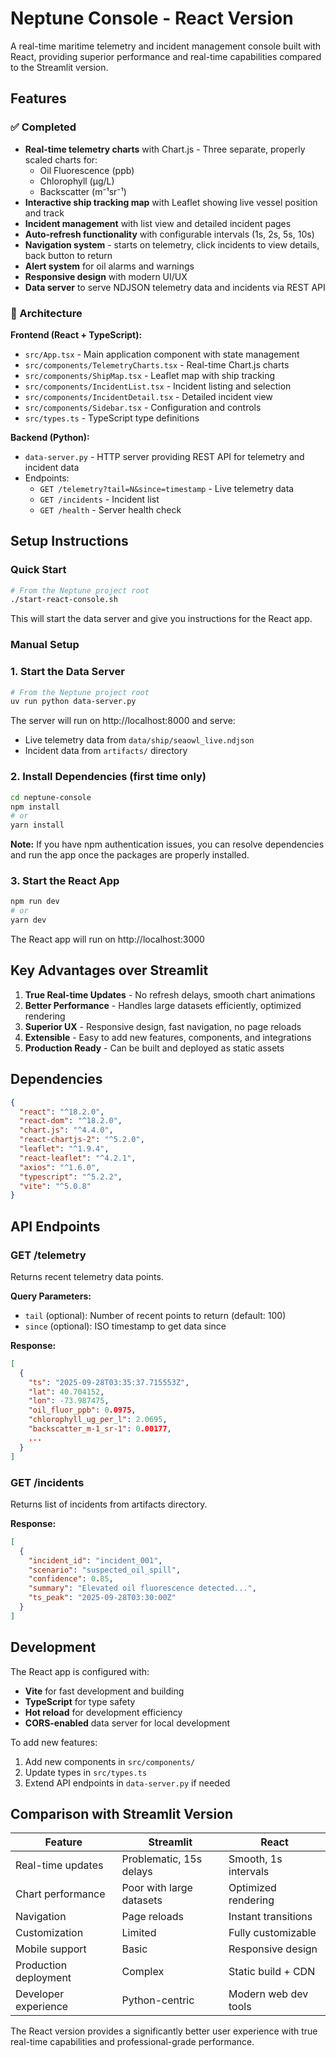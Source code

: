 # Neptune Console - React Version

A real-time maritime telemetry and incident management console built with React, providing superior performance and real-time capabilities compared to the Streamlit version.

## Features

### ✅ Completed
- **Real-time telemetry charts** with Chart.js - Three separate, properly scaled charts for:
  - Oil Fluorescence (ppb)
  - Chlorophyll (μg/L)
  - Backscatter (m⁻¹sr⁻¹)
- **Interactive ship tracking map** with Leaflet showing live vessel position and track
- **Incident management** with list view and detailed incident pages
- **Auto-refresh functionality** with configurable intervals (1s, 2s, 5s, 10s)
- **Navigation system** - starts on telemetry, click incidents to view details, back button to return
- **Alert system** for oil alarms and warnings
- **Responsive design** with modern UI/UX
- **Data server** to serve NDJSON telemetry data and incidents via REST API

### 🔧 Architecture

**Frontend (React + TypeScript):**
- `src/App.tsx` - Main application component with state management
- `src/components/TelemetryCharts.tsx` - Real-time Chart.js charts
- `src/components/ShipMap.tsx` - Leaflet map with ship tracking
- `src/components/IncidentList.tsx` - Incident listing and selection
- `src/components/IncidentDetail.tsx` - Detailed incident view
- `src/components/Sidebar.tsx` - Configuration and controls
- `src/types.ts` - TypeScript type definitions

**Backend (Python):**
- `data-server.py` - HTTP server providing REST API for telemetry and incident data
- Endpoints:
  - `GET /telemetry?tail=N&since=timestamp` - Live telemetry data
  - `GET /incidents` - Incident list
  - `GET /health` - Server health check

## Setup Instructions

### Quick Start

```bash
# From the Neptune project root
./start-react-console.sh
```

This will start the data server and give you instructions for the React app.

### Manual Setup

### 1. Start the Data Server

```bash
# From the Neptune project root
uv run python data-server.py
```

The server will run on http://localhost:8000 and serve:
- Live telemetry data from `data/ship/seaowl_live.ndjson`
- Incident data from `artifacts/` directory

### 2. Install Dependencies (first time only)

```bash
cd neptune-console
npm install
# or
yarn install
```

**Note:** If you have npm authentication issues, you can resolve dependencies and run the app once the packages are properly installed.

### 3. Start the React App

```bash
npm run dev
# or
yarn dev
```

The React app will run on http://localhost:3000

## Key Advantages over Streamlit

1. **True Real-time Updates** - No refresh delays, smooth chart animations
2. **Better Performance** - Handles large datasets efficiently, optimized rendering
3. **Superior UX** - Responsive design, fast navigation, no page reloads
4. **Extensible** - Easy to add new features, components, and integrations
5. **Production Ready** - Can be built and deployed as static assets

## Dependencies

```json
{
  "react": "^18.2.0",
  "react-dom": "^18.2.0",
  "chart.js": "^4.4.0",
  "react-chartjs-2": "^5.2.0",
  "leaflet": "^1.9.4",
  "react-leaflet": "^4.2.1",
  "axios": "^1.6.0",
  "typescript": "^5.2.2",
  "vite": "^5.0.8"
}
```

## API Endpoints

### GET /telemetry
Returns recent telemetry data points.

**Query Parameters:**
- `tail` (optional): Number of recent points to return (default: 100)
- `since` (optional): ISO timestamp to get data since

**Response:**
```json
[
  {
    "ts": "2025-09-28T03:35:37.715553Z",
    "lat": 40.704152,
    "lon": -73.987475,
    "oil_fluor_ppb": 0.0975,
    "chlorophyll_ug_per_l": 2.0695,
    "backscatter_m-1_sr-1": 0.00177,
    ...
  }
]
```

### GET /incidents
Returns list of incidents from artifacts directory.

**Response:**
```json
[
  {
    "incident_id": "incident_001",
    "scenario": "suspected_oil_spill",
    "confidence": 0.85,
    "summary": "Elevated oil fluorescence detected...",
    "ts_peak": "2025-09-28T03:30:00Z"
  }
]
```

## Development

The React app is configured with:
- **Vite** for fast development and building
- **TypeScript** for type safety
- **Hot reload** for development efficiency
- **CORS-enabled** data server for local development

To add new features:
1. Add new components in `src/components/`
2. Update types in `src/types.ts`
3. Extend API endpoints in `data-server.py` if needed

## Comparison with Streamlit Version

| Feature | Streamlit | React |
|---------|-----------|-------|
| Real-time updates | Problematic, 15s delays | Smooth, 1s intervals |
| Chart performance | Poor with large datasets | Optimized rendering |
| Navigation | Page reloads | Instant transitions |
| Customization | Limited | Fully customizable |
| Mobile support | Basic | Responsive design |
| Production deployment | Complex | Static build + CDN |
| Developer experience | Python-centric | Modern web dev tools |

The React version provides a significantly better user experience with true real-time capabilities and professional-grade performance.